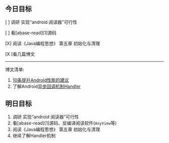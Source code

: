 ## 今日目标

[ ] 调研 实现“android 阅读器”可行性

[ ] 看[abase-read][1]源码

[X] 阅读《Java编程思想》 第五章 初始化与清理

[X ]看几篇博文

-----------------

博文清单:

1. [ 10条提升Android性能的建议](https://realm.io/cn/news/)
2. 了解Android[异步回调机制Handler](http://baike.baidu.com/link?url=7PF9ehJYexgY_ncSCtfTIj_P3HH_gZ8JSZRw2UKhAujUqNGH8Zh9D3B-MF5Jbr7JPE0s7cfE1PMFUk3ykIMesa)



## 明日目标

1. 调研 实现“android 阅读器”可行性
2. 看[abase-read][1]源码、反编译阅读软件(`AnyView`等)
3. 阅读《Java编程思想》 第五章 初始化与清理
4. 继续了解Handler机制